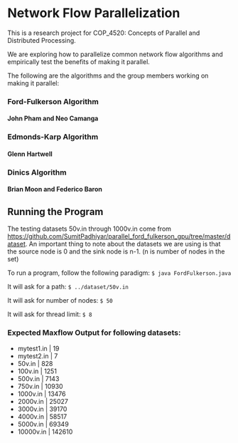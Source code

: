 # Network Flow Parallelization
This is a research project for COP_4520: Concepts of Parallel and Distributed Processing.

We are exploring how to parallelize common network flow algorithms and empirically test the benefits of making it parallel.

The following are the algorithms and the group members working on making it parallel:
### Ford-Fulkerson Algorithm
#### John Pham and Neo Camanga

### Edmonds-Karp Algorithm
#### Glenn Hartwell

### Dinics Algorithm
#### Brian Moon and Federico Baron

## Running the Program
The testing datasets 50v.in through 1000v.in come from <https://github.com/SumitPadhiyar/parallel_ford_fulkerson_gpu/tree/master/dataset>. An important thing to note about the datasets we are using is that the source node is 0 and the sink node is n-1. (n is number of nodes in the set)

To run a program, follow the following paradigm:
`$ java FordFulkerson.java`

It will ask for a path:
`$ ../dataset/50v.in`

It will ask for number of nodes:
`$ 50`

It will ask for thread limit:
`$ 8`

### Expected Maxflow Output for following datasets:
- mytest1.in | 19
- mytest2.in | 7
- 50v.in | 828
- 100v.in | 1251
- 500v.in | 7143
- 750v.in | 10930
- 1000v.in | 13476
- 2000v.in | 25027
- 3000v.in | 39170
- 4000v.in | 58517
- 5000v.in | 69349
- 10000v.in | 142610